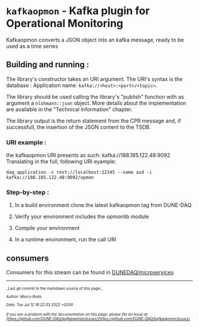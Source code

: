 # `kafkaopmon` - Kafka plugin for Operational Monitoring
Kafkaopmon converts a JSON object into an kafka message, ready to be used as a time series

## Building and running :
The library's constructor takes an URI argument. The URI's syntax is the database : Application name: `kafka://<host>:<port>/<topic>`. 

The library should be used calling the library's "publish" function with as argument a `nlohmann::json` object. More details about the implementation are available in the "Technical information" chapter.

The library output is the return statement from the CPR message and, if successfull, the insertion of the JSON content to the TSDB.

### URI example :
the kafkaopmon URI presents as such: kafka://188.185.122.48:9092
Translating in the full, following URI eyample:

```
daq_application -c rest://localhost:12345 --name asd -i kafka://188.185.122.48:9092/opmon 
```

### Step-by-step :


1. In a build environment clone the latest kafkaopmon tag from DUNE-DAQ


2. Verify your environment includes the opmonlib module


3. Compile your environment


4. In a runtime environment, run the call URI

## consumers
Consumers for this stream can be found in [DUNEDAQ/microservices](https://github.com/DUNE-DAQ/microservices)

-----

<font size="1">
_Last git commit to the markdown source of this page:_


_Author: Marco Roda_

_Date: Tue Jul 12 18:22:33 2022 +0200_

_If you see a problem with the documentation on this page, please file an Issue at [https://github.com/DUNE-DAQ/kafkaopmon/issues](https://github.com/DUNE-DAQ/kafkaopmon/issues)_
</font>
